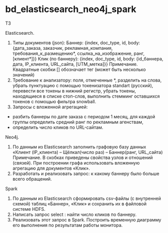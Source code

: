 # bd_elasticsearch_neo4j_spark
ТЗ

Elasticsearch.
1. Типы документов (json):
Баннер:
{index, doc_type, id, body: {дата_заказа, заказчик, рекламная_компания, требования_к_размещению*,  ссылка_на_изображение, ранг, [клиент*]}}
Клик (по баннеру):
{index, doc_type, id, body: {id_баннера, дата,  IP_клиента, URL_сайта, [UTM_метка]}}
Примечание. Квадратные скобки [] обозначает тег (может быть несколько значений)
2. Требование к анализатору:
поля, отмеченные *, разделить на слова, убрать пунктуацию с помощью токенизатора standart (русский), перевести все токены в нижний регистр, убрать токены, находящиеся в списке стоп-слов, выполнить стемминг оставшихся токенов с помощью фильтра snowball.
3. Запросы с вложенной агрегацией:
- разбить баннеры по дате заказа с периодом 1 месяц, для каждой группы определить средний ранг по рекламным агенствам,
- определить число кликов по URL-сайтам.

Neo4j.
1. По данным из Elasticsearch заполнить графовую базу данных «Клиент (IP_клиента) – Щёлкал(число раз) – Баннер(ранг, URL_сайта)
Примечание.  В скобках приведены свойства узлов и отношений (связей). При построении графа использовать вложенную агрегацию для документов «Клик».
2. Разработать и реализовать запрос: к какому баннеру было больше всего обращений. 

Spark
1. По данным из Elasticsearch сформировать csv-файлы (с внутренней схемой) таблиц «Баннер», «Клик» и сохранить их в файловой системе HDFS. 
2. Написать запрос select : найти число кликов по баннеру.
3. Реализовать этот запрос в Spark. Построить временную диаграмму его выполнения по результатам работы монитора.

